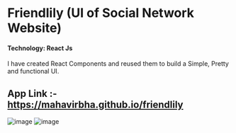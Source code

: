 # Friendlily (UI of Social Network Website)

#### Technology: React Js

I have created React Components and reused them to build a Simple, Pretty and functional UI.

## App Link :- https://mahavirbha.github.io/friendlily

![image](https://user-images.githubusercontent.com/70435819/152330564-90de5048-2697-4315-b9e5-79ec788a9f63.png)
![image](https://user-images.githubusercontent.com/70435819/152330601-a24c88cb-c4c4-440c-820c-d08cb8978dcf.png)

